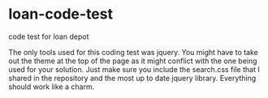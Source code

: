 # loan-code-test
code test for loan depot

The only tools used for this coding test was jquery. You might have to take out the theme at the top of the page as it might conflict with the one being used for your solution. Just make sure you include the search.css file that I shared in the repository and the most up to date jquery library. Everything should work like a charm.
